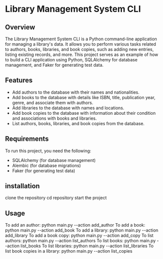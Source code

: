# Library Management System CLI

## Overview

The Library Management System CLI is a Python command-line application for managing a library's data. It allows you to perform various tasks related to authors, books, libraries, and book copies, such as adding new entries, listing existing records, and more. This project serves as an example of how to build a CLI application using Python, SQLAlchemy for database management, and Faker for generating test data.

## Features

- Add authors to the database with their names and nationalities.
- Add books to the database with details like ISBN, title, publication year, genre, and associate them with authors.
- Add libraries to the database with names and locations.
- Add book copies to the database with information about their condition and associations with books and libraries.
- List authors, books, libraries, and book copies from the database.

## Requirements

To run this project, you need the following:

- SQLAlchemy (for database management)
- Alembic (for database migrations)
- Faker (for generating test data)

## installation
clone the repository
cd repository
start the project

## Usage
To add an author: python main.py --action add_author
To add a book: python main.py --action add_book
To add a library: python main.py --action add_library
To add a book copy: python main.py --action add_copy
To list authors: python main.py --action list_authors
To list books: python main.py --action list_books
To list libraries: python main.py --action list_libraries
To list book copies in a library: python main.py --action list_copies


